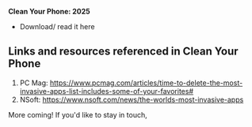 **Clean Your Phone: 2025**
- Download/ read it here

Links and resources referenced in **Clean Your Phone**
-
1. PC Mag: https://www.pcmag.com/articles/time-to-delete-the-most-invasive-apps-list-includes-some-of-your-favorites#
2. NSoft: https://www.nsoft.com/news/the-worlds-most-invasive-apps

More coming! If you'd like to stay in touch, 